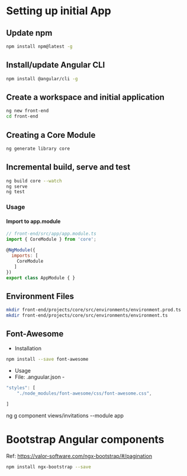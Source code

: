 # Setting up initial App

## Update npm
```sh
npm install npm@latest -g

```
## Install/update  Angular CLI
```sh
npm install @angular/cli -g 
```

## Create a workspace and initial application
```sh
ng new front-end
cd front-end
```

## Creating a Core Module 
```sh
ng generate library core
```

## Incremental build, serve and test
```sh
ng build core --watch
ng serve
ng test
```


### Usage

#### Import to app.module
```javascript
// front-end/src/app/app.module.ts
import { CoreModule } from 'core';

@NgModule({
  imports: [
    CoreModule
   ]
})
export class AppModule { }   
```

## Environment Files
```sh
mkdir front-end/projects/core/src/environments/environment.prod.ts
mkdir front-end/projects/core/src/environments/environment.ts
```







## Font-Awesome
- Installation
```sh
npm install --save font-awesome
```

- Usage
- File:  .anguular.json -
```javascript
"styles": [
    "./node_modules/font-awesome/css/font-awesome.css",
    
]
```



ng g component views/invitations --module app 








# Bootstrap Angular components
Ref: https://valor-software.com/ngx-bootstrap/#/pagination
```sh
npm install ngx-bootstrap --save
```


